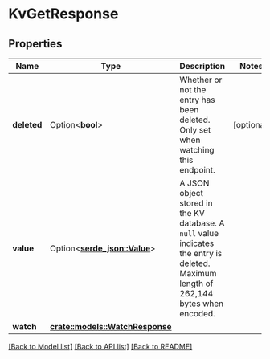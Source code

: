 # KvGetResponse

## Properties

Name | Type | Description | Notes
------------ | ------------- | ------------- | -------------
**deleted** | Option<**bool**> | Whether or not the entry has been deleted. Only set when watching this endpoint. | [optional]
**value** | Option<[**serde_json::Value**](.md)> | A JSON object stored in the KV database. A `null` value indicates the entry is deleted. Maximum length of 262,144 bytes when encoded. | 
**watch** | [**crate::models::WatchResponse**](WatchResponse.md) |  | 

[[Back to Model list]](../README.md#documentation-for-models) [[Back to API list]](../README.md#documentation-for-api-endpoints) [[Back to README]](../README.md)


